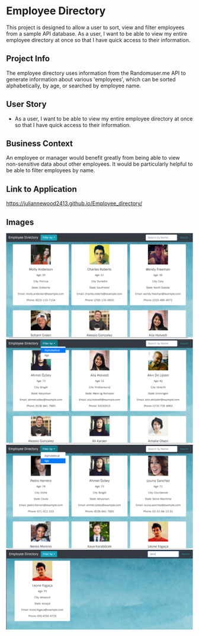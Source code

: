 # Employee Directory

This project is designed to allow a user to sort, view and filter employees from a sample API database. As a user, I want to be able to view my entire employee directory at once so that I have quick access to their information.

## Project Info
The employee directory uses information from the Randomuser.me API to generate information about various 'employees', which can be sorted alphabetically, by age, or searched by employee name.

## User Story

* As a user, I want to be able to view my entire employee directory at once so that I have quick access to their information.

## Business Context

An employee or manager would benefit greatly from being able to view non-sensitive data about other employees. It would be particularly helpful to be able to filter employees by name.

## Link to Application
https://juliannewood2413.github.io/Employee_directory/

## Images
![image](https://github.com/Juliannewood2413/Employee_directory/blob/main/Edir1.PNG?raw=true)
![image](https://github.com/Juliannewood2413/Employee_directory/blob/main/Edir2.PNG?raw=true)
![image](https://github.com/Juliannewood2413/Employee_directory/blob/main/Edir3.PNG?raw=true)
![image](https://github.com/Juliannewood2413/Employee_directory/blob/main/Edir4.PNG?raw=true)
